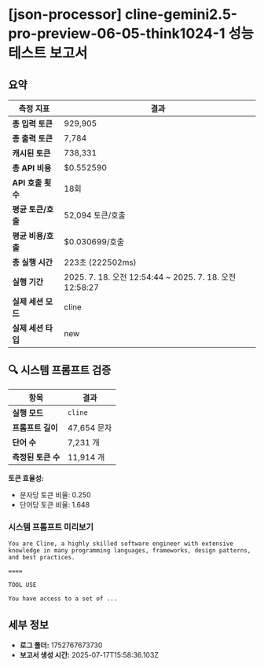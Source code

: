 # [json-processor] cline-gemini2.5-pro-preview-06-05-think1024-1 성능 테스트 보고서

## 요약

| 측정 지표 | 결과 |
|---|---|
| **총 입력 토큰** | 929,905 |
| **총 출력 토큰** | 7,784 |
| **캐시된 토큰** | 738,331 |
| **총 API 비용** | $0.552590 |
| **API 호출 횟수** | 18회 |
| **평균 토큰/호출** | 52,094 토큰/호출 |
| **평균 비용/호출** | $0.030699/호출 |
| **총 실행 시간** | 223초 (222502ms) |
| **실행 기간** | 2025. 7. 18. 오전 12:54:44 ~ 2025. 7. 18. 오전 12:58:27 |
| **실제 세션 모드** | cline |
| **실제 세션 타입** | new |


## 🔍 시스템 프롬프트 검증

| 항목 | 결과 |
|---|---|
| **실행 모드** | `cline` |
| **프롬프트 길이** | 47,654 문자 |
| **단어 수** | 7,231 개 |
| **측정된 토큰 수** | 11,914 개 |

**토큰 효율성:**
- 문자당 토큰 비율: 0.250
- 단어당 토큰 비율: 1.648

### 시스템 프롬프트 미리보기
```
You are Cline, a highly skilled software engineer with extensive knowledge in many programming languages, frameworks, design patterns, and best practices.

====

TOOL USE

You have access to a set of ...
```




## 세부 정보

- **로그 폴더:** 1752767673730
- **보고서 생성 시간:** 2025-07-17T15:58:36.103Z
